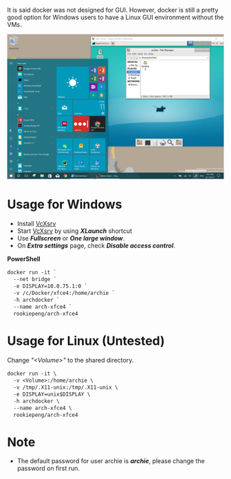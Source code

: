 It is said docker was not designed for GUI. However, docker is still a pretty good option for Windows users to have a Linux GUI environment without the VMs.

![xfce4](https://raw.githubusercontent.com/rookiepeng/Docker-Files/master/Arch-xfce4/images/xfce4.png)

# Usage for Windows

* Install [VcXsrv](https://sourceforge.net/projects/vcxsrv/)
* Start [VcXsrv](https://sourceforge.net/projects/vcxsrv/) by using ***XLaunch*** shortcut
* Use ***Fullscreen*** or ***One large window***.
* On ***Extra settings*** page, check ***Disable access control***.

**PowerShell**
```
docker run -it `
  --net bridge `
  -e DISPLAY=10.0.75.1:0 `
  -v /c/Docker/xfce4:/home/archie `
  -h archdocker `
  --name arch-xfce4 `
  rookiepeng/arch-xfce4
```


# Usage for Linux (Untested)

Change *"\<Volume\>"* to the shared directory.
```
docker run -it \
  -v <Volume>:/home/archie \
  -v /tmp/.X11-unix:/tmp/.X11-unix \
  -e DISPLAY=unix$DISPLAY \
  -h archdocker \
  --name arch-xfce4 \
  rookiepeng/arch-xfce4
```

# Note

* The default password for user archie is ***archie***, please change the password on first run.

